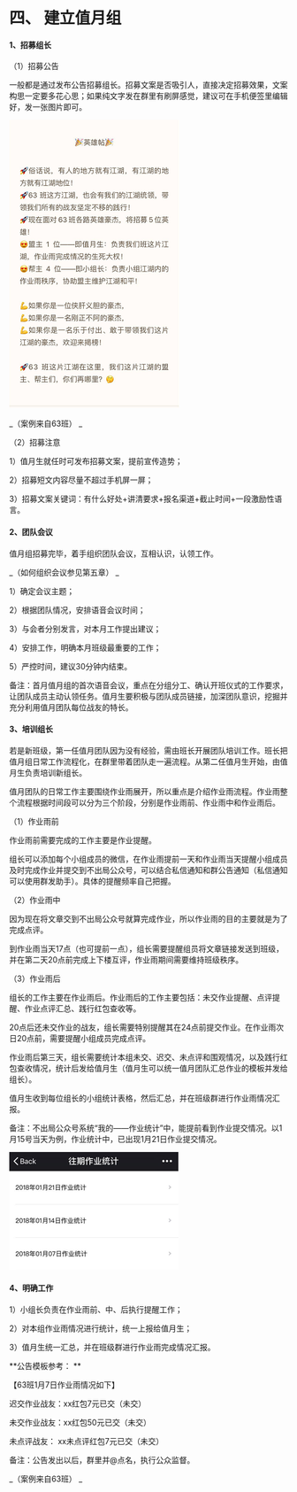# 四、 建立值月组

#### 1、招募组长

（1）招募公告

一般都是通过发布公告招募组长。招募文案是否吸引人，直接决定招募效果，文案构思一定要多花心思；如果纯文字发在群里有刷屏感觉，建议可在手机便签里编辑好，发一张图片即可。

 
![](/assets/TIM图片20180115215058.png)

_（案例来自63班）
_



（2）招募注意

1）值月生就任时可发布招募文案，提前宣传造势；

2）招募短文内容尽量不超过手机屏一屏；

3）招募文案关键词：有什么好处+讲清要求+报名渠道+截止时间+一段激励性语言。



#### 2、团队会议



值月组招募完毕，着手组织团队会议，互相认识，认领工作。

_（如何组织会议参见第五章）
_



1）确定会议主题；

2）根据团队情况，安排语音会议时间；

3）与会者分别发言，对本月工作提出建议；

4）安排工作，明确本月班级最重要的工作；

5）严控时间，建议30分钟内结束。



备注：首月值月组的首次语音会议，重点在分组分工、确认开班仪式的工作要求，让团队成员主动认领任务。值月生要积极与团队成员链接，加深团队意识，挖掘并充分利用值月团队每位战友的特长。



#### 3、培训组长



若是新班级，第一任值月团队因为没有经验，需由班长开展团队培训工作。班长把值月组日常工作流程化，在群里带着团队走一遍流程。从第二任值月生开始，由值月生负责培训新组长。

值月团队的日常工作主要围绕作业雨展开，所以重点是介绍作业雨流程。作业雨整个流程根据时间段可以分为三个阶段，分别是作业雨前、作业雨中和作业雨后。



（1）作业雨前

作业雨前需要完成的工作主要是作业提醒。

组长可以添加每个小组成员的微信，在作业雨提前一天和作业雨当天提醒小组成员及时完成作业并提交到不出局公众号，可以结合私信通知和群公告通知（私信通知可以使用群发助手）。具体的提醒频率自己把握。

（2）作业雨中

因为现在将文章交到不出局公众号就算完成作业，所以作业雨的目的主要就是为了完成点评。

到作业雨当天17点（也可提前一点），组长需要提醒组员将文章链接发送到班级，并在第二天20点前完成上下楼互评，作业雨期间需要维持班级秩序。



（3）作业雨后

组长的工作主要在作业雨后。作业雨后的工作主要包括：未交作业提醒、点评提醒、作业点评汇总、践行红包查收等。

20点后还未交作业的战友，组长需要特别提醒其在24点前提交作业。在作业雨次日20点前，需要提醒小组成员完成点评。

作业雨后第三天，组长需要统计本组未交、迟交、未点评和围观情况，以及践行红包查收情况，统计后发给值月生（值月生可以统一值月团队汇总作业的模板并发给组长）。

值月生收到每位组长的小组统计表格，然后汇总，并在班级群进行作业雨情况汇报。

备注：不出局公众号系统“我的——作业统计”中，能提前看到作业提交情况。以1月15号当天为例，作业统计中，已出现1月21日作业提交情况。

 
![](/assets/import.png)



#### 4、明确工作



1）小组长负责在作业雨前、中、后执行提醒工作；

2）对本组作业雨情况进行统计，统一上报给值月生；

3）值月生统一汇总，并在班级群进行作业雨完成情况汇报。



**公告模板参考：
**

【63班1月7日作业雨情况如下】

迟交作业战友：xx红包7元已交（未交）

未交作业战友：xx红包50元已交（未交）

未点评战友：   xx未点评红包7元已交（未交）

备注：公告发出以后，群里并@点名，执行公众监督。

_（案例来自63班）
_



